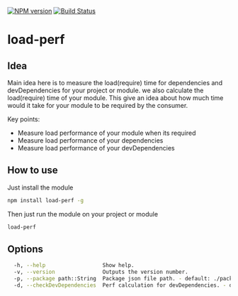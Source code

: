 [![NPM version](https://badge.fury.io/js/load-perf.svg)](http://badge.fury.io/js/load-perf)
[![Build Status](https://travis-ci.org/gyandeeps/load-perf.svg?branch=master)](http://travis-ci.org/gyandeeps/load-perf)

load-perf
====================

## Idea

Main idea here is to measure the load(require) time for dependencies and devDependencies for your project or module. we also calculate the load(require) time of your module.
This give an idea about how much time would it take for your module to be required by the consumer.

Key points:

* Measure load performance of your module when its required
* Measure load performance of your dependencies
* Measure load performance of your devDependencies

## How to use

Just install the module

```sh
npm install load-perf -g
```

Then just run the module on your project or module

```sh
load-perf
```

## Options

```sh
  -h, --help                  Show help.
  -v, --version               Outputs the version number.
  -p, --package path::String  Package json file path. - default: ./package.json
  -d, --checkDevDependencies  Perf calculation for devDependencies. - default: false
```
